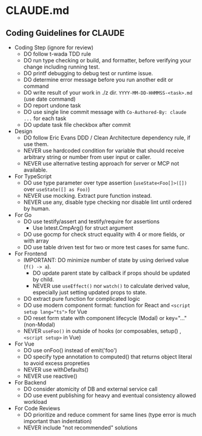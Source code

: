 # CLAUDE.md

## Coding Guidelines for CLAUDE

- Coding Step (ignore for review)
  - DO follow t-wada TDD rule
  - DO run type checking or build, and formatter, before verifying your change including running test.
  - DO printf debugging to debug test or runtime issue.
  - DO determine error message before you run another edit or command
  - DO write result of your work in ./z dir. `YYYY-MM-DD-HHMMSS-<task>.md` (use date command)
  - DO report undone task
  - DO use single line commit message with `Co-Authored-By: claude ...` for each task
  - DO update task file checkbox after commit
- Design
  - DO follow Eric Evans DDD / Clean Architecture dependency rule, if use them.
  - NEVER use hardcoded condition for variable that should receive arbitrary string or number from user input or caller.
  - NEVER use alternative testing approach for server or MCP not available.
- For TypeScript
  - DO use type parameter over type assertion (`useState<Foo[]>([])` over `useState([] as Foo)`)
  - NEVER use mocking. Extract pure function instead.
  - NEVER use any, disable type checking nor disable lint until ordered by human.
- For Go
  - DO use testify/assert and testify/require for assertions
    - Use lxtest.CmpArg() for struct argument
  - DO use gocmp for check struct equality with 4 or more fields, or with array
  - DO use table driven test for two or more test cases for same func.
- For Frontend
  - IMPORTANT: DO minimize number of state by using derived value (`f() -> a`).
    - DO update parent state by callback if props should be updated by child.
    - NEVER use `useEffect()` nor `watch()` to calculate derived value, especially just setting updated props to state.
  - DO extract pure function for complicated logic
  - DO use modern component format: function for React and `<script setup lang="ts">` for Vue
  - DO reset form state with component lifecycle (Modal) or key="..." (non-Modal)
  - NEVER `useFoo()` in outside of hooks (or composables, setup() , `<script setup>` in Vue)
- For Vue
  - DO use onFoo() instead of emit('foo')
  - DO specify type annotation to computed() that returns object literal to avoid excess propreties
  - NEVER use withDefaults()
  - NEVER use reactive()
- For Backend
  - DO consider atomicity of DB and external service call
  - DO use event publishing for heavy and eventual consistency allowed workload
- For Code Reviews
  - DO prioritize and reduce comment for same lines (type error is much important than indentation)
  - NEVER include "not recommended" solutions
